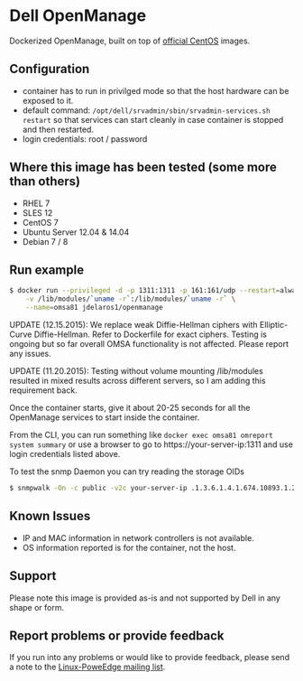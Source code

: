 # Dell OpenManage

Dockerized OpenManage, built on top of [official CentOS](https://registry.hub.docker.com/u/library/centos/) images.

## Configuration

  - container has to run in privilged mode so that the host hardware can be exposed to it.
  - default command: `/opt/dell/srvadmin/sbin/srvadmin-services.sh restart` so that services can start cleanly in case container is stopped and then restarted.
  - login credentials: root / password

## Where this image has been tested (some more than others)

  - RHEL 7
  - SLES 12
  - CentOS 7
  - Ubuntu Server 12.04 & 14.04
  - Debian 7 / 8

## Run example

```bash
$ docker run --privileged -d -p 1311:1311 -p 161:161/udp --restart=always \
    -v /lib/modules/`uname -r`:/lib/modules/`uname -r` \
    --name=omsa81 jdelaros1/openmanage
```

UPDATE (12.15.2015): We replace weak Diffie-Hellman ciphers with Elliptic-Curve Diffie-Hellman. Refer to Dockerfile for exact ciphers. Testing is ongoing but so far overall OMSA functionality is not affected. Please report any issues.

UPDATE (11.20.2015): Testing without volume mounting /lib/modules resulted in mixed results across different servers, so I am adding this requirement back.

Once the container starts, give it about 20-25 seconds for all the OpenManage services to start inside the container.

From the CLI, you can run something like `docker exec omsa81 omreport system summary` or use a browser to go to https://your-server-ip:1311 and use login credentials listed above.

To test the snmp Daemon you can try reading the storage OIDs
```bash
$ snmpwalk -On -c public -v2c your-server-ip .1.3.6.1.4.1.674.10893.1.20.130.5.1
```
## Known Issues

  - IP and MAC information in network controllers is not available.
  - OS information reported is for the container, not the host.

## Support

Please note this image is provided as-is and not supported by Dell in any shape or form.

## Report problems or provide feedback

If you run into any problems or would like to provide feedback, please send a note to the [Linux-PoweEdge mailing list](https://lists.us.dell.com/mailman/listinfo/linux-poweredge).
